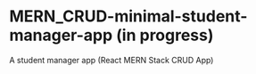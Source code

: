 # MERN_CRUD-minimal-student-manager-app (in progress)
A student manager app (React MERN Stack CRUD App)
